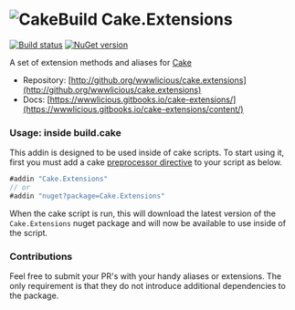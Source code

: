 # ![CakeBuild](https://github.com/cake-build/graphics/raw/master/png/cake-small.png) Cake.Extensions

[![Build status](https://ci.appveyor.com/api/projects/status/2wn5r21h6hkpuyrx/branch/master?svg=true)](https://ci.appveyor.com/project/MacLeanElectrical/cake-extensions/branch/master)
[![NuGet version](https://badge.fury.io/nu/Cake.Extensions.svg)](https://badge.fury.io/nu/Cake.Extensions)

A set of extension methods and aliases for [Cake](http://cakebuild.net)

* Repository: [http://github.org/wwwlicious/cake.extensions](http://github.org/wwwlicious/cake.extensions)
* Docs: [https://wwwlicious.gitbooks.io/cake-extensions/](https://wwwlicious.gitbooks.io/cake-extensions/content/)

### Usage: inside build.cake

This addin is designed to be used inside of cake scripts. To start using it, first you must add a cake [preprocessor directive](http://cakebuild.net/docs/fundamentals/preprocessor-directives) to your script as below.

```cs
#addin "Cake.Extensions"
// or
#addin "nuget?package=Cake.Extensions"
```

When the cake script is run, this will download the latest version of the `Cake.Extensions` nuget package and will now be available to use inside of the script.


### Contributions

Feel free to submit your PR's with your handy aliases or extensions. 
The only requirement is that they do not introduce additional dependencies to the package.
